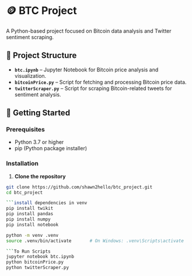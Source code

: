 # 🪙 BTC Project

A Python-based project focused on Bitcoin data analysis and Twitter sentiment scraping.

## 📁 Project Structure

- **`btc.ipynb`** – Jupyter Notebook for Bitcoin price analysis and visualization.
- **`bitcoinPrice.py`** – Script for fetching and processing Bitcoin price data.
- **`twitterScraper.py`** – Script for scraping Bitcoin-related tweets for sentiment analysis.

## 🚀 Getting Started

### Prerequisites

- Python 3.7 or higher
- pip (Python package installer)

### Installation

1. **Clone the repository**

```bash
git clone https://github.com/shawn2hello/btc_project.git
cd btc_project

```install dependencies in venv
pip install twikit
pip install pandas
pip install numpy
pip install notebook

python -m venv .venv
source .venv/bin/activate       # On Windows: .venv\Scripts\activate

```To Run Scripts
jupyter notebook btc.ipynb
python bitcoinPrice.py
python twitterScraper.py

